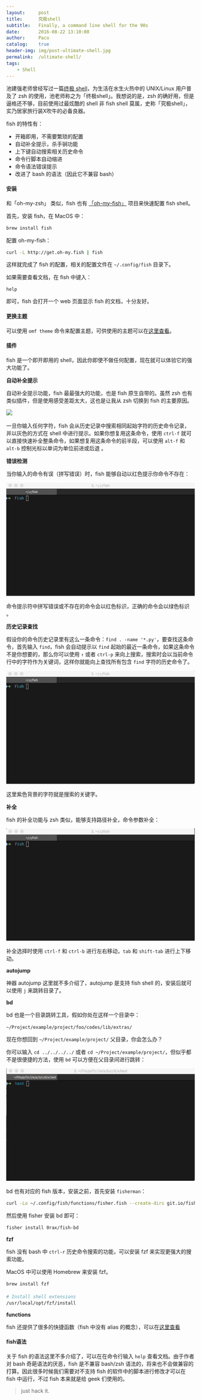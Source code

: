 ```yaml
---
layout:     post
title:      究极shell
subtitle:   Finally, a command line shell for the 90s
date:       2016-08-22 13:10:00
author:     Paco
catalog:    true
header-img: img/post-ultimate-shell.jpg
permalink:  /ultimate-shell/
tags:
    - Shell
---
```


池建强老师曾经写过一篇[终极 shell](http://macshuo.com/?p=676)，为生活在水生火热中的 UNIX/Linux 用户普及了 zsh 的使用，池老师称之为「终极shell」。我想说的是，zsh 的确好用，但是逼格还不够，目前使用过最炫酷的 shell 非 fish shell 莫属，史称「究极shell」，实乃居家旅行装X吹牛的必备良器。

fish 的特性有：

- 开箱即用，不需要繁琐的配置
- 自动补全提示，杀手锏功能
- 上下键自动搜索相关历史命令
- 命令行脚本自动缩进
- 命令语法错误提示
- 改进了 bash 的语法（因此它不兼容 bash）

#### 安装

和「oh-my-zsh」 类似，fish 也有 [「oh-my-fish」](https://github.com/fish-shell/fish-shell) 项目来快速配置 fish shell。

首先，安装 fish，在 MacOS 中：

```bash
brew install fish
```

配置 oh-my-fish：

```bash
curl -L http://get.oh-my.fish | fish
```

这样就完成了 fish 的配置，相关的配置文件在 `~/.config/fish` 目录下。

如果需要查看文档，在 fish 中键入：

```
help
```

即可，fish 会打开一个 web 页面显示 fish 的文档，十分友好。

#### 更换主题

可以使用 `omf theme` 命令来配置主题，可供使用的主题可以在[这里查看](https://github.com/oh-my-fish/oh-my-fish/blob/master/docs/Themes.md)。

#### 插件

fish 是一个即开即用的 shell，因此你即使不做任何配置，现在就可以体验它的强大功能了。

**自动补全提示**

自动补全提示功能，fish 最最强大的功能，也是 fish 原生自带的。虽然 zsh 也有类似插件，但是使用感受差距太大，这也是让我从 zsh 切换到 fish 的主要原因。

![](../img/in-post/ultimate-shell/autosuggestion.gif)

一旦你输入任何字符，fish 会从历史记录中搜索相同起始字符的历史命令记录，并以灰色的方式在 shell 中进行提示。如果你想复用这条命令，使用 `ctrl-f` 就可以直接快速补全整条命令，如果想复用这条命令的前半段，可以使用 `alt-f` 和 `alt-b` 控制光标以单词为单位前进或后退 。

**错误检测**

当你输入的命令有误（拼写错误）时，fish 能够自动以红色提示你命令不存在：

![](../img/in-post/ultimate-shell/correction.gif)

命令提示符中拼写错误或不存在的命令会以红色标识，正确的命令会以绿色标识 。

**历史记录查找**

假设你的命令历史记录里有这么一条命令：`find . -name '*.py'`，要查找这条命令，首先输入 `find`，fish 会自动提示以 `find` 起始的最近一条命令，如果这条命令不是你想要的，那么你可以使用 `↑` 或者 `ctrl-p` 来向上搜索，搜索时会以当前命令行中的字符作为关键词，这样你就能向上查找所有包含 `find` 字符的历史命令了。

![](../img/in-post/ultimate-shell/search.gif)

这里紫色背景的字符就是搜索的关键字。

**补全**

fish 的补全功能与 zsh 类似，能够支持路径补全，命令参数补全：

![](../img/in-post/ultimate-shell/completion.gif)

补全选择时使用 `ctrl-f` 和 `ctrl-b` 进行左右移动，`tab` 和 `shift-tab` 进行上下移动。

**autojump**

神器 autojump 这里就不多介绍了，autojump 是支持 fish shell 的，安装后就可以使用 `j` 来跳转目录了。

**bd**

bd 也是一个目录跳转工具，假如你处在这样一个目录中：

`~/Project/example/project/foo/codes/lib/extras/`

现在你想回到 `~/Project/example/project/` 父目录，你会怎么办？

你可以输入 `cd ../../../../` 或者 `cd ~/Project/example/project/`，但似乎都不是很便捷的方法，使用 `bd` 可以方便在父目录间进行跳转：

![](../img/in-post/ultimate-shell/bd.gif)

bd 也有对应的 fish 版本，安装之前，首先安装 `fisherman`：

```bash
curl -Lo ~/.config/fish/functions/fisher.fish --create-dirs git.io/fisher
```

然后使用 fisher 安装 bd 即可：

```bash
fisher install 0rax/fish-bd
```

**fzf**

fish 没有 bash 中 `ctrl-r` 历史命令搜索的功能，可以安装 fzf 来实现更强大的搜索功能。

MacOS 中可以使用 Homebrew 来安装 fzf。

```bash
brew install fzf

# Install shell extensions
/usr/local/opt/fzf/install
```

**functions**

fish 还提供了很多的快捷函数（fish 中没有 alias 的概念），可以在[这里查看](https://github.com/fish-shell/fish-shell/tree/master/share/functions)

#### fish语法

关于 fish 的语法这里不多介绍了，可以在在命令行输入 `help` 查看文档。由于作者对 bash 奇葩语法的厌恶，fish 是不兼容 bash/zsh 语法的，将来也不会做兼容的打算。因此很多时候我们需要对不支持 fish 的软件中的脚本进行修改才可以在 fish 中运行，不过 fish 本来就是给 geek 们使用的。

> just hack it.



